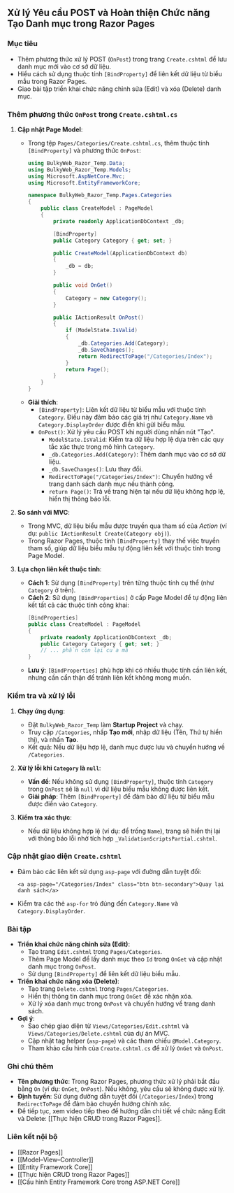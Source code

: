 ## Xử lý Yêu cầu POST và Hoàn thiện Chức năng Tạo Danh mục trong Razor Pages

### Mục tiêu
- Thêm phương thức xử lý POST (`OnPost`) trong trang `Create.cshtml` để lưu danh mục mới vào cơ sở dữ liệu.
- Hiểu cách sử dụng thuộc tính `[BindProperty]` để liên kết dữ liệu từ biểu mẫu trong Razor Pages.
- Giao bài tập triển khai chức năng chỉnh sửa (Edit) và xóa (Delete) danh mục.

### Thêm phương thức `OnPost` trong `Create.cshtml.cs`
1. **Cập nhật Page Model**:
   - Trong tệp `Pages/Categories/Create.cshtml.cs`, thêm thuộc tính `[BindProperty]` và phương thức `OnPost`:
     ```csharp
     using BulkyWeb_Razor_Temp.Data;
     using BulkyWeb_Razor_Temp.Models;
     using Microsoft.AspNetCore.Mvc;
     using Microsoft.EntityFrameworkCore;

     namespace BulkyWeb_Razor_Temp.Pages.Categories
     {
         public class CreateModel : PageModel
         {
             private readonly ApplicationDbContext _db;

             [BindProperty]
             public Category Category { get; set; }

             public CreateModel(ApplicationDbContext db)
             {
                 _db = db;
             }

             public void OnGet()
             {
                 Category = new Category();
             }

             public IActionResult OnPost()
             {
                 if (ModelState.IsValid)
                 {
                     _db.Categories.Add(Category);
                     _db.SaveChanges();
                     return RedirectToPage("/Categories/Index");
                 }
                 return Page();
             }
         }
     }
     ```
   - **Giải thích**:
     - `[BindProperty]`: Liên kết dữ liệu từ biểu mẫu với thuộc tính `Category`. Điều này đảm bảo các giá trị như `Category.Name` và `Category.DisplayOrder` được điền khi gửi biểu mẫu.
     - `OnPost()`: Xử lý yêu cầu POST khi người dùng nhấn nút "Tạo".
       - `ModelState.IsValid`: Kiểm tra dữ liệu hợp lệ dựa trên các quy tắc xác thực trong mô hình `Category`.
       - `_db.Categories.Add(Category)`: Thêm danh mục vào cơ sở dữ liệu.
       - `_db.SaveChanges()`: Lưu thay đổi.
       - `RedirectToPage("/Categories/Index")`: Chuyển hướng về trang danh sách danh mục nếu thành công.
       - `return Page()`: Trả về trang hiện tại nếu dữ liệu không hợp lệ, hiển thị thông báo lỗi.

2. **So sánh với MVC**:
   - Trong MVC, dữ liệu biểu mẫu được truyền qua tham số của *Action* (ví dụ: `public IActionResult Create(Category obj)`).
   - Trong Razor Pages, thuộc tính `[BindProperty]` thay thế việc truyền tham số, giúp dữ liệu biểu mẫu tự động liên kết với thuộc tính trong Page Model.

3. **Lựa chọn liên kết thuộc tính**:
   - **Cách 1**: Sử dụng `[BindProperty]` trên từng thuộc tính cụ thể (như `Category` ở trên).
   - **Cách 2**: Sử dụng `[BindProperties]` ở cấp Page Model để tự động liên kết tất cả các thuộc tính công khai:
     ```csharp
     [BindProperties]
     public class CreateModel : PageModel
     {
         private readonly ApplicationDbContext _db;
         public Category Category { get; set; }
         // ... phần còn lại của mã
     }
     ```
   - **Lưu ý**: `[BindProperties]` phù hợp khi có nhiều thuộc tính cần liên kết, nhưng cần cẩn thận để tránh liên kết không mong muốn.

### Kiểm tra và xử lý lỗi
1. **Chạy ứng dụng**:
   - Đặt `BulkyWeb_Razor_Temp` làm **Startup Project** và chạy.
   - Truy cập `/Categories`, nhấp **Tạo mới**, nhập dữ liệu (Tên, Thứ tự hiển thị), và nhấn **Tạo**.
   - Kết quả: Nếu dữ liệu hợp lệ, danh mục được lưu và chuyển hướng về `/Categories`.

2. **Xử lý lỗi khi `Category` là `null`**:
   - **Vấn đề**: Nếu không sử dụng `[BindProperty]`, thuộc tính `Category` trong `OnPost` sẽ là `null` vì dữ liệu biểu mẫu không được liên kết.
   - **Giải pháp**: Thêm `[BindProperty]` để đảm bảo dữ liệu từ biểu mẫu được điền vào `Category`.

3. **Kiểm tra xác thực**:
   - Nếu dữ liệu không hợp lệ (ví dụ: để trống `Name`), trang sẽ hiển thị lại với thông báo lỗi nhờ tích hợp `_ValidationScriptsPartial.cshtml`.

### Cập nhật giao diện `Create.cshtml`
- Đảm bảo các liên kết sử dụng `asp-page` với đường dẫn tuyệt đối:
  ```cshtml
  <a asp-page="/Categories/Index" class="btn btn-secondary">Quay lại danh sách</a>
  ```
- Kiểm tra các thẻ `asp-for` trỏ đúng đến `Category.Name` và `Category.DisplayOrder`.

### Bài tập
- **Triển khai chức năng chỉnh sửa (Edit)**:
  - Tạo trang `Edit.cshtml` trong `Pages/Categories`.
  - Thêm Page Model để lấy danh mục theo `Id` trong `OnGet` và cập nhật danh mục trong `OnPost`.
  - Sử dụng `[BindProperty]` để liên kết dữ liệu biểu mẫu.
- **Triển khai chức năng xóa (Delete)**:
  - Tạo trang `Delete.cshtml` trong `Pages/Categories`.
  - Hiển thị thông tin danh mục trong `OnGet` để xác nhận xóa.
  - Xử lý xóa danh mục trong `OnPost` và chuyển hướng về trang danh sách.
- **Gợi ý**:
  - Sao chép giao diện từ `Views/Categories/Edit.cshtml` và `Views/Categories/Delete.cshtml` của dự án MVC.
  - Cập nhật tag helper (`asp-page`) và các tham chiếu `@Model.Category`.
  - Tham khảo cấu hình của `Create.cshtml.cs` để xử lý `OnGet` và `OnPost`.

### Ghi chú thêm
- **Tên phương thức**: Trong Razor Pages, phương thức xử lý phải bắt đầu bằng `On` (ví dụ: `OnGet`, `OnPost`). Nếu không, yêu cầu sẽ không được xử lý.
- **Định tuyến**: Sử dụng đường dẫn tuyệt đối (`/Categories/Index`) trong `RedirectToPage` để đảm bảo chuyển hướng chính xác.
- Để tiếp tục, xem video tiếp theo để hướng dẫn chi tiết về chức năng Edit và Delete: [[Thực hiện CRUD trong Razor Pages]].

### Liên kết nội bộ
- [[Razor Pages]]
- [[Model–View–Controller]]
- [[Entity Framework Core]]
- [[Thực hiện CRUD trong Razor Pages]]
- [[Cấu hình Entity Framework Core trong ASP.NET Core]]